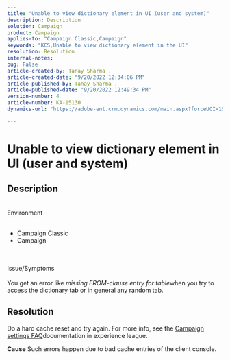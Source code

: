 ```yaml
---
title: "Unable to view dictionary element in UI (user and system)"
description: Description
solution: Campaign
product: Campaign
applies-to: "Campaign Classic,Campaign"
keywords: "KCS,Unable to view dictionary element in the UI"
resolution: Resolution
internal-notes: 
bug: False
article-created-by: Tanay Sharma .
article-created-date: "9/20/2022 12:34:06 PM"
article-published-by: Tanay Sharma .
article-published-date: "9/20/2022 12:49:34 PM"
version-number: 4
article-number: KA-15130
dynamics-url: "https://adobe-ent.crm.dynamics.com/main.aspx?forceUCI=1&pagetype=entityrecord&etn=knowledgearticle&id=49ebe07f-e038-ed11-9db1-002248086735"

---
```

# Unable to view dictionary element in UI (user and system)

## Description

<br>Environment<br><br>
- Campaign Classic
- Campaign



<br><br>Issue/Symptoms<br><br>
You get an error like *missing FROM-clause entry for table*when you try to access the dictionary tab or in general any random tab.


## Resolution






Do a hard cache reset and try again. For more info, see the [Campaign settings FAQ](https://experienceleague.adobe.com/docs/campaign-classic/using/getting-started/starting-with-adobe-campaign/faq/faq-campaign-config.html?lang=en)documentation in experience league.


<b>Cause</b>
Such errors happen due to bad cache entries of the client console.
